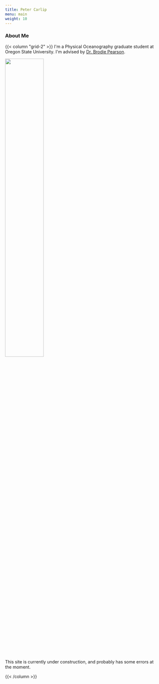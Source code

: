 ```yaml
---
title: Peter Carlip
menu: main
weight: 10
---
```


### About Me
{{< column "grid-2" >}}
I'm a Physical Oceanography graduate student at Oregon State University. I'm advised 
by [Dr. Brodie Pearson](https://brodiepearson.github.io/).

<img src="/images/headshot.jpg" style="height:50%;">

This site is currently under construction, and probably has some errors at the moment.

{{< /column >}}